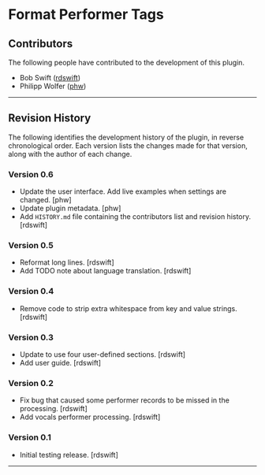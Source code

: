 # Format Performer Tags

## Contributors

The following people have contributed to the development of this plugin.

* Bob Swift ([rdswift](https://github.com/rdswift/))
* Philipp Wolfer ([phw](https://github.com/phw/))

---

## Revision History

The following identifies the development history of the plugin, in reverse chronological order.  Each version lists the changes made for that version, along with the author of each change.

### Version 0.6

* Update the user interface.  Add live examples when settings are changed. \[phw\]
* Update plugin metadata. \[phw\]
* Add `HISTORY.md` file containing the contributors list and revision history. \[rdswift\]

### Version 0.5

* Reformat long lines. \[rdswift\]
* Add TODO note about language translation. \[rdswift\]

### Version 0.4

* Remove code to strip extra whitespace from key and value strings. \[rdswift\]

### Version 0.3

* Update to use four user-defined sections. \[rdswift\]
* Add user guide. \[rdswift\]

### Version 0.2

* Fix bug that caused some performer records to be missed in the processing. \[rdswift\]
* Add vocals performer processing. \[rdswift\]

### Version 0.1

* Initial testing release. \[rdswift\]

---
